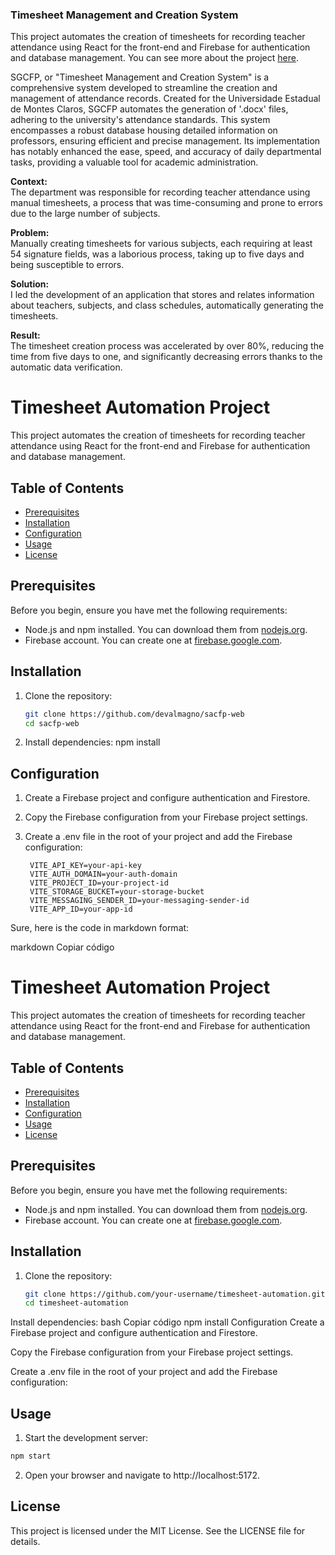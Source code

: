### Timesheet Management and Creation System
This project automates the creation of timesheets for recording teacher attendance using React for the front-end and Firebase for authentication and database management.
You can see more about the project [here](https://www.luciomagno.com/projects/4Yp1YtRWOH6umRIUR6eg).

SGCFP, or "Timesheet Management and Creation System" is a comprehensive system developed to streamline the creation and management of attendance records. Created for the Universidade Estadual de Montes Claros, SGCFP automates the generation of '.docx' files, adhering to the university's attendance standards. This system encompasses a robust database housing detailed information on professors, ensuring efficient and precise management. Its implementation has notably enhanced the ease, speed, and accuracy of daily departmental tasks, providing a valuable tool for academic administration.

**Context:**  
The department was responsible for recording teacher attendance using manual timesheets, a process that was time-consuming and prone to errors due to the large number of subjects.

**Problem:**  
Manually creating timesheets for various subjects, each requiring at least 54 signature fields, was a laborious process, taking up to five days and being susceptible to errors.

**Solution:**  
I led the development of an application that stores and relates information about teachers, subjects, and class schedules, automatically generating the timesheets.

**Result:**  
The timesheet creation process was accelerated by over 80%, reducing the time from five days to one, and significantly decreasing errors thanks to the automatic data verification.

# Timesheet Automation Project

This project automates the creation of timesheets for recording teacher attendance using React for the front-end and Firebase for authentication and database management.

## Table of Contents
- [Prerequisites](#prerequisites)
- [Installation](#installation)
- [Configuration](#configuration)
- [Usage](#usage)
- [License](#license)

## Prerequisites

Before you begin, ensure you have met the following requirements:
- Node.js and npm installed. You can download them from [nodejs.org](https://nodejs.org/).
- Firebase account. You can create one at [firebase.google.com](https://firebase.google.com/).

## Installation

1. Clone the repository:
   ```bash
   git clone https://github.com/devalmagno/sacfp-web
   cd sacfp-web

2. Install dependencies:
   npm install

## Configuration

1. Create a Firebase project and configure authentication and Firestore.

2. Copy the Firebase configuration from your Firebase project settings.

3. Create a .env file in the root of your project and add the Firebase configuration:
   ```.env
    VITE_API_KEY=your-api-key
    VITE_AUTH_DOMAIN=your-auth-domain
    VITE_PROJECT_ID=your-project-id
    VITE_STORAGE_BUCKET=your-storage-bucket
    VITE_MESSAGING_SENDER_ID=your-messaging-sender-id
    VITE_APP_ID=your-app-id
   ```


Sure, here is the code in markdown format:

markdown
Copiar código
# Timesheet Automation Project

This project automates the creation of timesheets for recording teacher attendance using React for the front-end and Firebase for authentication and database management.

## Table of Contents
- [Prerequisites](#prerequisites)
- [Installation](#installation)
- [Configuration](#configuration)
- [Usage](#usage)
- [License](#license)

## Prerequisites

Before you begin, ensure you have met the following requirements:
- Node.js and npm installed. You can download them from [nodejs.org](https://nodejs.org/).
- Firebase account. You can create one at [firebase.google.com](https://firebase.google.com/).

## Installation

1. Clone the repository:
   ```bash
   git clone https://github.com/your-username/timesheet-automation.git
   cd timesheet-automation
Install dependencies:
bash
Copiar código
npm install
Configuration
Create a Firebase project and configure authentication and Firestore.

Copy the Firebase configuration from your Firebase project settings.

Create a .env file in the root of your project and add the Firebase configuration:

## Usage

1. Start the development server:
```bash
npm start
```

2. Open your browser and navigate to http://localhost:5172.

## License
This project is licensed under the MIT License. See the LICENSE file for details.

